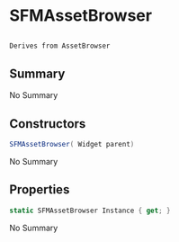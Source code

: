 # SFMAssetBrowser

## 
```c#
Derives from AssetBrowser
```

## Summary

No Summary
## Constructors

```c#
SFMAssetBrowser( Widget parent) 
```
No Summary
## Properties

```c#
static SFMAssetBrowser Instance { get; } 
```
No Summary
